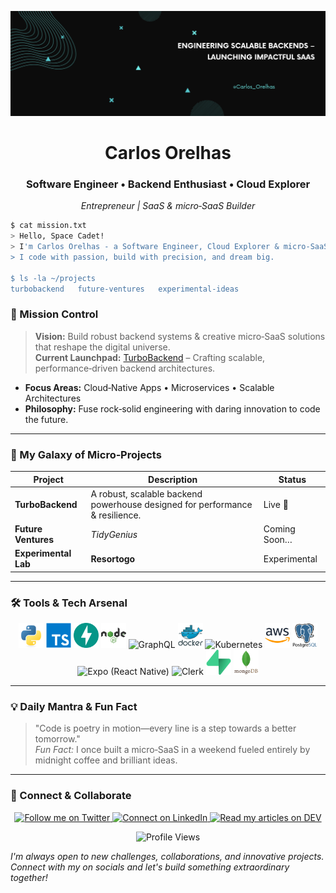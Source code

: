  <!-- Optional Banner Image -->
<p align="center">
  <img src="https://raw.githubusercontent.com/aorelhas/aorelhas/master/images/bg.png" alt="Galactic Banner" />
</p>

<!-- Header with clickable name and tagline -->
<h1 align="center">
  <a href="https://twitter.com/carlos_orelhas" target="_blank" style="text-decoration: none; color: inherit;">
    Carlos Orelhas
  </a>
</h1>
<h3 align="center">Software Engineer • Backend Enthusiast • Cloud Explorer</h3>
<p align="center"><em>Entrepreneur | SaaS &amp; micro‑SaaS Builder</em></p>

<!-- Simulated Terminal Experience -->
```bash
$ cat mission.txt
> Hello, Space Cadet!
> I'm Carlos Orelhas - a Software Engineer, Cloud Explorer & micro‑SaaS pioneer.
> I code with passion, build with precision, and dream big.

$ ls -la ~/projects
turbobackend   future-ventures   experimental-ideas
```

### 🚀 Mission Control

> **Vision:** Build robust backend systems & creative micro‑SaaS solutions that reshape the digital universe.  
> **Current Launchpad:** [TurboBackend](https://www.turbobackend.com) – Crafting scalable, performance‑driven backend architectures.

- **Focus Areas:** Cloud‑Native Apps • Microservices • Scalable Architectures  
- **Philosophy:** Fuse rock‑solid engineering with daring innovation to code the future.

---

### 🌌 My Galaxy of Micro‑Projects

| Project              | Description                                                                 | Status         |
|----------------------|-----------------------------------------------------------------------------|----------------|
| **TurboBackend**     | A robust, scalable backend powerhouse designed for performance & resilience.| Live 🚀        |
| **Future Ventures**  | *TidyGenius*                                 | Coming Soon…   |
| **Experimental Lab** | **Resortogo**     | Experimental  |

---

### 🛠 Tools & Tech Arsenal

<p align="center">
  <!-- Existing Tech Icons -->
  <img src="https://raw.githubusercontent.com/devicons/devicon/master/icons/python/python-original.svg" alt="Python" width="40" height="40"/>
  <img src="https://raw.githubusercontent.com/devicons/devicon/master/icons/typescript/typescript-original.svg" alt="TypeScript" width="40" height="40"/>
  <img src="https://raw.githubusercontent.com/devicons/devicon/master/icons/fastapi/fastapi-original.svg" alt="FastAPI" width="40" height="40"/>
  <img src="https://raw.githubusercontent.com/devicons/devicon/master/icons/nodejs/nodejs-original-wordmark.svg" alt="Node.js" width="40" height="40"/>
  <img src="https://www.vectorlogo.zone/logos/graphql/graphql-icon.svg" alt="GraphQL" width="40" height="40"/>
  <img src="https://raw.githubusercontent.com/devicons/devicon/master/icons/docker/docker-original-wordmark.svg" alt="Docker" width="40" height="40"/>
  <img src="https://www.vectorlogo.zone/logos/kubernetes/kubernetes-icon.svg" alt="Kubernetes" width="40" height="40"/>
  <img src="https://raw.githubusercontent.com/devicons/devicon/master/icons/amazonwebservices/amazonwebservices-original-wordmark.svg" alt="AWS" width="40" height="40"/>
  <img src="https://raw.githubusercontent.com/devicons/devicon/master/icons/postgresql/postgresql-original-wordmark.svg" alt="PostgreSQL" width="40" height="40"/>
  <img src="https://www.vectorlogo.zone/logos/expoio/expoio-icon.svg" alt="Expo (React Native)" width="40" height="40"/>
  
  <!-- Additional Icons -->
  <img src="https://clerk.dev/assets/images/logo.svg" alt="Clerk" width="40" height="40"/>
  <img src="https://raw.githubusercontent.com/devicons/devicon/master/icons/supabase/supabase-original.svg" alt="Supabase" width="40" height="40"/>
  <img src="https://raw.githubusercontent.com/devicons/devicon/master/icons/mongodb/mongodb-original-wordmark.svg" alt="MongoDB" width="40" height="40"/>
</p>

---

### 💡 Daily Mantra & Fun Fact

> "Code is poetry in motion—every line is a step towards a better tomorrow."  
> *Fun Fact:* I once built a micro‑SaaS in a weekend fueled entirely by midnight coffee and brilliant ideas.

---

### 🤝 Connect & Collaborate

<p align="center">
  <a href="https://twitter.com/carlos_orelhas" target="_blank">
    <img src="https://img.shields.io/twitter/follow/carlos_orelhas?logo=twitter&logoColor=black&style=for-the-badge" alt="Follow me on Twitter" />
  </a>
  <a href="https://linkedin.com/in/carlosorelhas" target="_blank">
    <img src="https://img.shields.io/badge/-LinkedIn-0077B5?style=for-the-badge&logo=linkedin&logoColor=white" alt="Connect on LinkedIn" />
  </a>
  <a href="https://dev.to/corelhas" target="_blank">
    <img src="https://img.shields.io/badge/DEV-0A0A0A?style=for-the-badge&logo=dev.to&logoColor=white" alt="Read my articles on DEV" />
  </a>
</p>

<p align="center">
  <img src="https://komarev.com/ghpvc/?username=aorelhas&style=flat-square" alt="Profile Views" />
</p>


*I'm always open to new challenges, collaborations, and innovative projects. Connect with my on socials and let's build something extraordinary together!*
